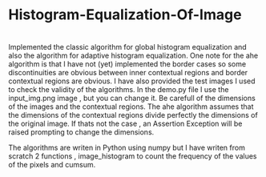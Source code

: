 # Histogram-Equalization-Of-Image
#
Implemented the classic algorithm for global histogram equalization and also the algorithm for adaptive histogram equalization. 
One note for the ahe algorithm is that I have not (yet) implemented the border cases so some discontinuities are obvious between inner contextual regions and border contextual regions are obvious.
I have also provided the test images I used to check the validity of the algorithms. In the demo.py file I use the input_img.png image , but you can change it. Be carefull of the dimensions of the images and the contextual regions. The ahe algorithm assumes that the dimensions of the contextual regions divide perfectly the dimensions of the original image. If thats not the case , an Assertion Exception will be raised prompting to change the dimensions.


The algorithms are writen in Python using numpy but I have writen from scratch 2 functions , image_histogram to count the frequency of the values of the pixels and cumsum. 
